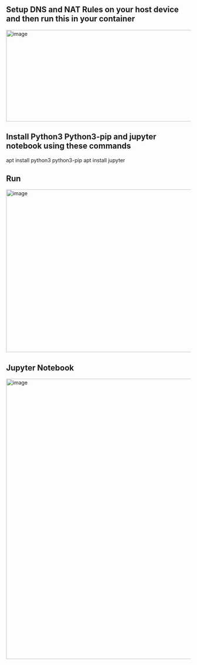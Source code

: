 ## Setup DNS and NAT Rules on your host device and then run this in your container

<img width="1299" height="249" alt="image" src="https://github.com/user-attachments/assets/c6726411-18df-4b57-9d3a-d608fe7186dc" />

## Install Python3 Python3-pip and jupyter notebook using these commands

apt install python3 python3-pip
apt install jupyter

## Run

<img width="1302" height="443" alt="image" src="https://github.com/user-attachments/assets/c67f09ad-cb08-4a87-bb6d-dd7538662587" />


## Jupyter Notebook

<img width="1298" height="763" alt="image" src="https://github.com/user-attachments/assets/fff050ff-fec8-44ac-9acc-db5882e47cd0" />
